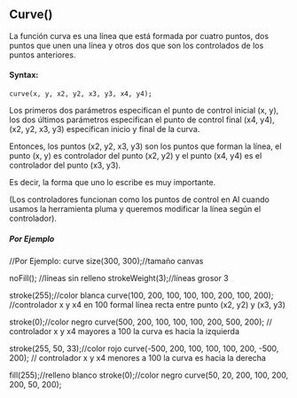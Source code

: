 ## Curve()

La función curva es una línea que está formada por cuatro puntos, dos puntos  que unen una línea y otros dos que son los controlados de los puntos anteriores. 

#### Syntax:

```
curve(x, y, x2, y2, x3, y3, x4, y4);
```

Los primeros dos parámetros especifican el punto de control inicial (x, y), los dos últimos parámetros especifican el punto de control final (x4, y4), (x2, y2, x3, y3) especifican inicio y final de la curva.

Entonces, los puntos (x2,  y2,  x3,  y3) son los puntos que forman la línea,  el punto (x, y) es controlador del punto   (x2, y2) y el punto (x4, y4) es el controlador del punto (x3, y3). 

Es decir, la forma que uno lo escribe es muy importante.

(Los controladores funcionan como los puntos de control en AI cuando usamos la herramienta pluma y queremos modificar la línea según el controlador).



##### **Por Ejemplo**

//Por Ejemplo: curve
size(300, 300);//tamaño canvas

noFill(); //líneas sin relleno
strokeWeight(3);//líneas grosor 3

stroke(255);//color blanca
curve(100, 200, 100, 100, 100, 200, 100, 200);
//controlador x y x4 en 100 formal línea recta entre punto (x2, y2) y (x3, y3)

stroke(0);//color negro
curve(500, 200, 100, 100, 100, 200, 500, 200);
// controlador x y x4 mayores a 100 la curva es hacia la izquierda

stroke(255, 50, 33);//color rojo
curve(-500, 200, 100, 100, 100, 200, -500, 200);
// controlador x y x4 menores a 100 la curva es hacia la derecha

fill(255);//relleno blanco
stroke(0);//color negro
curve(50, 20, 200, 100, 200, 200, 50, 200);